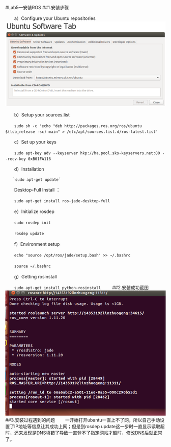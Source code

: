 #Lab5—安装ROS
##1.安装步骤

　　a）Configure your Ubuntu repositories
　　![设置软件源](软件源的设置.png)

　　b）Setup your sources.list

　　`sudo sh -c 'echo "deb http://packages.ros.org/ros/ubuntu $(lsb_release -sc) main" > /etc/apt/sources.list.d/ros-latest.list'`
 
　　c）Set up your keys

　　`sudo apt-key adv --keyserver hkp://ha.pool.sks-keyservers.net:80 --recv-key 0xB01FA116`

　　d）Installation

	　　`sudo apt-get update` 
	
　　Desktop-Full Install ：

　　`sudo apt-get install ros-jade-desktop-full`

　　e）Initialize rosdep

　　`sudo rosdep init`

　　`rosdep update`

　　f）Environment setup

　　`echo "source /opt/ros/jade/setup.bash" >> ~/.bashrc`

　　`source ~/.bashrc`


　　g）Getting rosinstall

　　`sudo apt-get install python-rosinstall`
　　
##2.安装成功截图
![安装成功](启动ROS.png)
##3.安装过程遇到的问题
　　一开始打开ubantu一直上不了网，所以自己手动设置了IP地址等信息让其成功上网；但是到rosdep update这一步时一直显示读取超时，还来发现是DNS填错了导致一直登不了指定网站才超时，修改DNS后就正常了。
